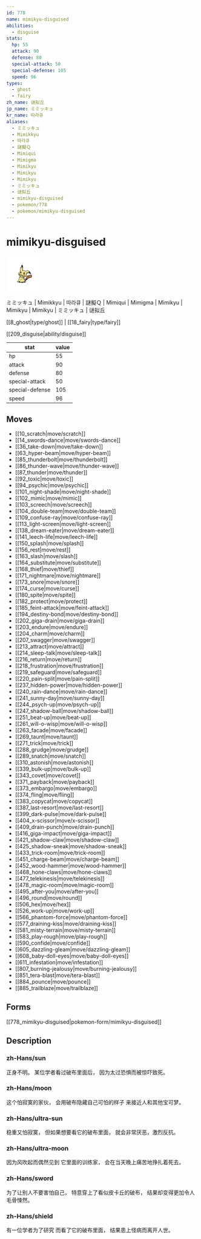 ```yaml
---
id: 778
name: mimikyu-disguised
abilities:
  - disguise
stats:
  hp: 55
  attack: 90
  defense: 80
  special-attack: 50
  special-defense: 105
  speed: 96
types:
  - ghost
  - fairy
zh_name: 谜拟丘
jp_name: ミミッキュ
kr_name: 따라큐
aliases:
  - ミミッキュ
  - Mimikkyu
  - 따라큐
  - 謎擬Ｑ
  - Mimiqui
  - Mimigma
  - Mimikyu
  - Mimikyu
  - Mimikyu
  - ミミッキュ
  - 谜拟丘
  - mimikyu-disguised
  - pokemon/778
  - pokemon/mimikyu-disguised
---
```

# mimikyu-disguised

![](https://raw.githubusercontent.com/PokeAPI/sprites/master/sprites/pokemon/778.png)

ミミッキュ | Mimikkyu | 따라큐 | 謎擬Ｑ | Mimiqui | Mimigma | Mimikyu | Mimikyu | Mimikyu | ミミッキュ | 谜拟丘

[[8_ghost|type/ghost]] | [[18_fairy|type/fairy]]

[[209_disguise|ability/disguise]]

|stat|value|
|---|---|
|hp|55|
|attack|90|
|defense|80|
|special-attack|50|
|special-defense|105|
|speed|96|


## Moves

- [[10_scratch|move/scratch]]
- [[14_swords-dance|move/swords-dance]]
- [[36_take-down|move/take-down]]
- [[63_hyper-beam|move/hyper-beam]]
- [[85_thunderbolt|move/thunderbolt]]
- [[86_thunder-wave|move/thunder-wave]]
- [[87_thunder|move/thunder]]
- [[92_toxic|move/toxic]]
- [[94_psychic|move/psychic]]
- [[101_night-shade|move/night-shade]]
- [[102_mimic|move/mimic]]
- [[103_screech|move/screech]]
- [[104_double-team|move/double-team]]
- [[109_confuse-ray|move/confuse-ray]]
- [[113_light-screen|move/light-screen]]
- [[138_dream-eater|move/dream-eater]]
- [[141_leech-life|move/leech-life]]
- [[150_splash|move/splash]]
- [[156_rest|move/rest]]
- [[163_slash|move/slash]]
- [[164_substitute|move/substitute]]
- [[168_thief|move/thief]]
- [[171_nightmare|move/nightmare]]
- [[173_snore|move/snore]]
- [[174_curse|move/curse]]
- [[180_spite|move/spite]]
- [[182_protect|move/protect]]
- [[185_feint-attack|move/feint-attack]]
- [[194_destiny-bond|move/destiny-bond]]
- [[202_giga-drain|move/giga-drain]]
- [[203_endure|move/endure]]
- [[204_charm|move/charm]]
- [[207_swagger|move/swagger]]
- [[213_attract|move/attract]]
- [[214_sleep-talk|move/sleep-talk]]
- [[216_return|move/return]]
- [[218_frustration|move/frustration]]
- [[219_safeguard|move/safeguard]]
- [[220_pain-split|move/pain-split]]
- [[237_hidden-power|move/hidden-power]]
- [[240_rain-dance|move/rain-dance]]
- [[241_sunny-day|move/sunny-day]]
- [[244_psych-up|move/psych-up]]
- [[247_shadow-ball|move/shadow-ball]]
- [[251_beat-up|move/beat-up]]
- [[261_will-o-wisp|move/will-o-wisp]]
- [[263_facade|move/facade]]
- [[269_taunt|move/taunt]]
- [[271_trick|move/trick]]
- [[288_grudge|move/grudge]]
- [[289_snatch|move/snatch]]
- [[310_astonish|move/astonish]]
- [[339_bulk-up|move/bulk-up]]
- [[343_covet|move/covet]]
- [[371_payback|move/payback]]
- [[373_embargo|move/embargo]]
- [[374_fling|move/fling]]
- [[383_copycat|move/copycat]]
- [[387_last-resort|move/last-resort]]
- [[399_dark-pulse|move/dark-pulse]]
- [[404_x-scissor|move/x-scissor]]
- [[409_drain-punch|move/drain-punch]]
- [[416_giga-impact|move/giga-impact]]
- [[421_shadow-claw|move/shadow-claw]]
- [[425_shadow-sneak|move/shadow-sneak]]
- [[433_trick-room|move/trick-room]]
- [[451_charge-beam|move/charge-beam]]
- [[452_wood-hammer|move/wood-hammer]]
- [[468_hone-claws|move/hone-claws]]
- [[477_telekinesis|move/telekinesis]]
- [[478_magic-room|move/magic-room]]
- [[495_after-you|move/after-you]]
- [[496_round|move/round]]
- [[506_hex|move/hex]]
- [[526_work-up|move/work-up]]
- [[566_phantom-force|move/phantom-force]]
- [[577_draining-kiss|move/draining-kiss]]
- [[581_misty-terrain|move/misty-terrain]]
- [[583_play-rough|move/play-rough]]
- [[590_confide|move/confide]]
- [[605_dazzling-gleam|move/dazzling-gleam]]
- [[608_baby-doll-eyes|move/baby-doll-eyes]]
- [[611_infestation|move/infestation]]
- [[807_burning-jealousy|move/burning-jealousy]]
- [[851_tera-blast|move/tera-blast]]
- [[884_pounce|move/pounce]]
- [[885_trailblaze|move/trailblaze]]

## Forms



[[778_mimikyu-disguised|pokemon-form/mimikyu-disguised]]

## Description

### zh-Hans/sun

正身不明。
某位学者看过破布里面后，
因为太过恐惧而被惊吓致死。

### zh-Hans/moon

这个怕寂寞的家伙，
会用破布隐藏自己可怕的样子
来接近人和其他宝可梦。

### zh-Hans/ultra-sun

稳重又怕寂寞，
但如果想要看它的破布里面，
就会非常厌恶，激烈反抗。

### zh-Hans/ultra-moon

因为风吹起而偶然见到
它里面的训练家，
会在当天晚上痛苦地挣扎着死去。

### zh-Hans/sword

为了让别人不要害怕自己，
特意穿上了看似皮卡丘的破布，
结果却变得更加令人毛骨悚然。

### zh-Hans/shield

有一位学者为了研究
而看了它的破布里面，
结果患上怪病而离开人世。

